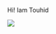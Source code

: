 Hi! Iam Touhid

<img src="https://github-readme-stats.vercel.app/api?username=touhid-1&&show_icons=true&title_color=ffffff&icon_color=bb2acf&text_color=daf7dc&bg_color=fff" />
